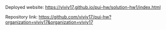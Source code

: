 Deployed website: https://viviy17.github.io/pui-hw/solution-hw1/index.html


Repository link: https://github.com/viviy17/pui-hw?organization=viviy17&organization=viviy17
